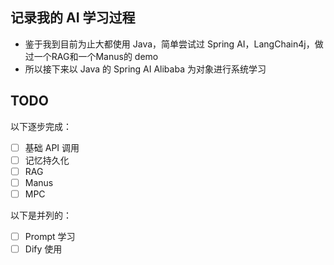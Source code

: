 ## 记录我的 AI 学习过程  

- 鉴于我到目前为止大都使用 Java，简单尝试过 Spring AI，LangChain4j，做过一个RAG和一个Manus的 demo  
- 所以接下来以 Java 的 Spring AI Alibaba 为对象进行系统学习  

## TODO  

以下逐步完成：
- [ ] 基础 API 调用  
- [ ] 记忆持久化  
- [ ] RAG  
- [ ] Manus  
- [ ] MPC  

以下是并列的：
- [ ] Prompt 学习 
- [ ] Dify 使用 
